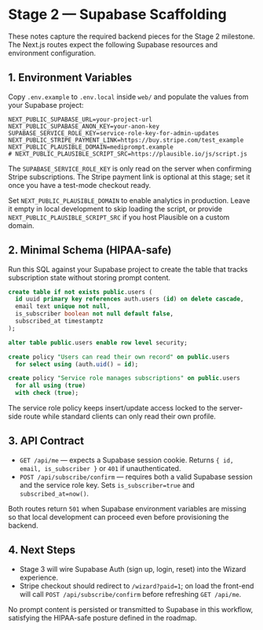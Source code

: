 # Stage 2 — Supabase Scaffolding

These notes capture the required backend pieces for the Stage 2 milestone. The Next.js routes expect the following Supabase resources and environment configuration.

## 1. Environment Variables
Copy `.env.example` to `.env.local` inside `web/` and populate the values from your Supabase project:

```
NEXT_PUBLIC_SUPABASE_URL=your-project-url
NEXT_PUBLIC_SUPABASE_ANON_KEY=your-anon-key
SUPABASE_SERVICE_ROLE_KEY=service-role-key-for-admin-updates
NEXT_PUBLIC_STRIPE_PAYMENT_LINK=https://buy.stripe.com/test_example
NEXT_PUBLIC_PLAUSIBLE_DOMAIN=mediprompt.example
# NEXT_PUBLIC_PLAUSIBLE_SCRIPT_SRC=https://plausible.io/js/script.js
```

The `SUPABASE_SERVICE_ROLE_KEY` is only read on the server when confirming Stripe subscriptions. The Stripe payment link is optional at this stage; set it once you have a test-mode checkout ready.

Set `NEXT_PUBLIC_PLAUSIBLE_DOMAIN` to enable analytics in production. Leave it empty in local development to skip loading the script, or provide `NEXT_PUBLIC_PLAUSIBLE_SCRIPT_SRC` if you host Plausible on a custom domain.

## 2. Minimal Schema (HIPAA-safe)
Run this SQL against your Supabase project to create the table that tracks subscription state without storing prompt content.

```sql
create table if not exists public.users (
  id uuid primary key references auth.users (id) on delete cascade,
  email text unique not null,
  is_subscriber boolean not null default false,
  subscribed_at timestamptz
);

alter table public.users enable row level security;

create policy "Users can read their own record" on public.users
  for select using (auth.uid() = id);

create policy "Service role manages subscriptions" on public.users
  for all using (true)
  with check (true);
```

The service role policy keeps insert/update access locked to the server-side route while standard clients can only read their own profile.

## 3. API Contract
- `GET /api/me` — expects a Supabase session cookie. Returns `{ id, email, is_subscriber }` or `401` if unauthenticated.
- `POST /api/subscribe/confirm` — requires both a valid Supabase session and the service role key. Sets `is_subscriber=true` and `subscribed_at=now()`.

Both routes return `501` when Supabase environment variables are missing so that local development can proceed even before provisioning the backend.

## 4. Next Steps
- Stage 3 will wire Supabase Auth (sign up, login, reset) into the Wizard experience.
- Stripe checkout should redirect to `/wizard?paid=1`; on load the front-end will call `POST /api/subscribe/confirm` before refreshing `GET /api/me`.

No prompt content is persisted or transmitted to Supabase in this workflow, satisfying the HIPAA-safe posture defined in the roadmap.
